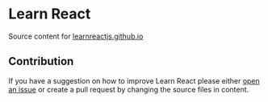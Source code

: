 # Learn React

Source content for [learnreactjs.github.io](https://learnreactjs.github.io)

## Contribution

If you have a suggestion on how to improve Learn React please either [open an issue](https://github.com/learnreactjs/learnreactjs/issues/new) or create a pull request by changing the source files in content.
